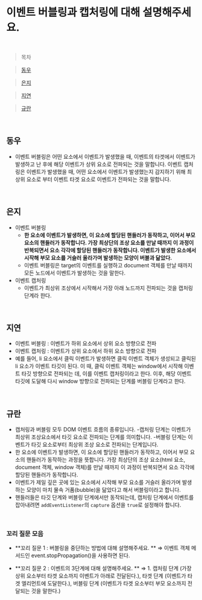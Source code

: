 # 이벤트 버블링과 캡처링에 대해 설명해주세요.

<br />

> 목차

> [동우](#동우)

> [은지](#은지)

> [지연](#지연)

> [규란](규란)

<br />

## 동우

- 이벤트 버블링은 어떤 요소에서 이벤트가 발생했을 때, 이벤트의 타겟에서 이벤트가 발생하고 난 후에 해당 이벤트가 상위 요소로 전파되는 것을 말합니다. 이벤트 캡처링은 이벤트가 발생했을 때, 어떤 요소에서 이벤트가 발생했는지 감지하기 위해 최상위 요소로 부터 이벤트 타겟 요소로 이벤트가 전파되는 것을 말합니다.

<br />

## 은지

- 이벤트 버블링
  - **한 요소에 이벤트가 발생하면, 이 요소에 할당된 핸들러가 동작하고, 이어서 부모 요소의 핸들러가 동작합니다. 가장 최상단의 조상 요소를 만날 때까지 이 과정이 반복되면서 요소 각각에 할당된 핸들러가 동작합니다. 이벤트가 발생한 요소에서 시작해 부모 요소를 거슬러 올라가며 발생하는 모양이 버블과 닮았다.**
  - 이벤트 버블링은 target의 이벤트를 실행하고 document 객체를 만날 때까지 모든 노드에서 이벤트가 발생하는 것을 말한다.
- 이벤트 캡처링
  - 이벤트가 최상위 조상에서 시작해서 가장 아래 노드까지 전파되는 것을 캡처링 단계라 한다.

<br />

## 지연

- 이벤트 버블링 : 이벤트가 하위 요소에서 상위 요소 방향으로 전파
- 이벤트 캡처링 : 이벤트가 상위 요소에서 하위 요소 방향으로 전파
- 예를 들어, li 요소에서 클릭 이벤트가 발생하면 클릭 이벤트 객체가 생성되고 클릭된 li 요소가 이벤트 타깃이 된다. 이 때, 클릭 이벤트 객체는 window에서 시작해 이벤트 타깃 방향으로 전파되는 데, 이를 이벤트 캡처링이라고 한다. 이후, 해당 이벤트 타깃에 도달해 다시 window 방향으로 전파되는 단계를 버블링 단계라고 한다.

<br />

## 규란

- 캡처링과 버블링 모두 DOM 이벤트 흐름의 종류입니다. -캡처링 단계는 이벤트가 최상위 조상요소에서 타깃 요소로 전파되는 단계를 의미합니다. -버블링 단계는 이벤트가 타깃 요소로부터 최상위 조상 요소로 전파되는 단계입니다.
- 한 요소에 이벤트가 발생하면, 이 요소에 할당된 핸들러가 동작하고, 이어서 부모 요소의 핸들러가 동작하는 과정을 뜻합니다. 가장 최상단의 조상 요소(html 요소, document 객체, window 객체)를 만날 때까지 이 과정이 반복되면서 요소 각각에 할당된 핸들러가 동작합니다.
- 이벤트가 제일 깊은 곳에 있는 요소에서 시작해 부모 요소를 거슬러 올라가며 발생하는 모양이 마치 물속 거품(bubble)을 닮았다고 해서 버블링이라고 합니다.
- 핸들러들은 타깃 단계와 버블링 단계에서만 동작되는데, 캡처링 단계에서 이벤트를 잡아내려면 `addEventListener`의 `capture` 옵션을 `true`로 설정해야 합니다.

<br />

### 꼬리 질문 모음

- **꼬리 질문 1 : 버블링을 중단하는 방법에 대해 설명해주세요. **
  ⇒ 이벤트 객체 메서드인 event.stopPropagation()을 사용하면 된다.

- **꼬리 질문 2 : 이벤트의 3단계에 대해 설명해주세요. **
  ⇒ 1. 캡처링 단계 (가장 상위 요소부터 타겟 요소까지 이벤트가 아래로 전달된다.), 타겟 단계 (이벤트가 타겟 엘리먼트에 도달한다.), 버블링 단계 (이벤트가 타겟 요소부터 부모 요소까지 전달되는 것을 말한다.)
